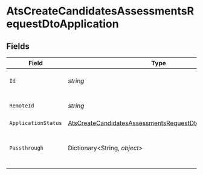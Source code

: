# AtsCreateCandidatesAssessmentsRequestDtoApplication


## Fields

| Field                                                                                                                                             | Type                                                                                                                                              | Required                                                                                                                                          | Description                                                                                                                                       | Example                                                                                                                                           |
| ------------------------------------------------------------------------------------------------------------------------------------------------- | ------------------------------------------------------------------------------------------------------------------------------------------------- | ------------------------------------------------------------------------------------------------------------------------------------------------- | ------------------------------------------------------------------------------------------------------------------------------------------------- | ------------------------------------------------------------------------------------------------------------------------------------------------- |
| `Id`                                                                                                                                              | *string*                                                                                                                                          | :heavy_minus_sign:                                                                                                                                | Unique identifier                                                                                                                                 | 8187e5da-dc77-475e-9949-af0f1fa4e4e3                                                                                                              |
| `RemoteId`                                                                                                                                        | *string*                                                                                                                                          | :heavy_minus_sign:                                                                                                                                | Provider's unique identifier                                                                                                                      | 8187e5da-dc77-475e-9949-af0f1fa4e4e3                                                                                                              |
| `ApplicationStatus`                                                                                                                               | [AtsCreateCandidatesAssessmentsRequestDtoApplicationStatus](../../Models/Components/AtsCreateCandidatesAssessmentsRequestDtoApplicationStatus.md) | :heavy_minus_sign:                                                                                                                                | N/A                                                                                                                                               |                                                                                                                                                   |
| `Passthrough`                                                                                                                                     | Dictionary<String, *object*>                                                                                                                      | :heavy_minus_sign:                                                                                                                                | Value to pass through to the provider                                                                                                             | {<br/>"other_known_names": "John Doe"<br/>}                                                                                                       |